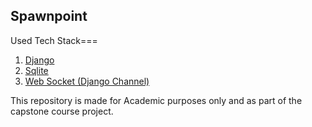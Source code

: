 ## Spawnpoint


Used Tech Stack===

1. [Django](https://docs.djangoproject.com/en/3.1/)
2. [Sqlite](https://www.sqlite.org/docs.html)
3. [Web Socket (Django Channel)](https://channels.readthedocs.io/en/latest/)

This repository is made for Academic purposes only and as part of the capstone course project.
